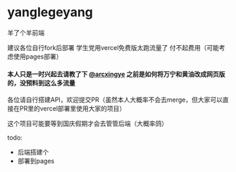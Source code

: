 # yanglegeyang
羊了个羊前端

建议各位自行fork后部署 学生党用vercel免费版太跑流量了 付不起费用（可能考虑使用pages部署）

#### 本人只是一时兴起去请教了下 [@arcxingye](https://github.com/arcxingye) 之前是如何将万宁和黄油改成网页版的，没预料到这么多流量

各位请自行搭建API，欢迎提交PR（虽然本人大概率不会去merge，但大家可以直接在PR里的vercel部署里使用大家的项目）

这个项目可能要等到国庆假期才会去管管后端（大概率鸽）

todo:
- 后端搭建个
- 部署到pages
